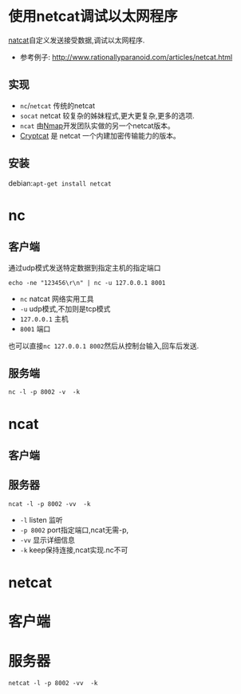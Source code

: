 # 使用netcat调试以太网程序

[natcat](http://zh.wikipedia.org/wiki/Netcat)自定义发送接受数据,调试以太网程序.

* 参考例子: http://www.rationallyparanoid.com/articles/netcat.html

## 实现

* `nc`/`netcat` 传统的netcat
* `socat` netcat 较复杂的姊妹程式,更大更复杂,更多的选项.
* `ncat` 由[Nmap](http://zh.wikipedia.org/wiki/Nmap)开发团队实做的另一个netcat版本。
* [Cryptcat](http://sourceforge.net/projects/cryptcat/) 是 netcat 一个内建加密传输能力的版本。

## 安装

debian:`apt-get install netcat`

# nc

## 客户端

通过udp模式发送特定数据到指定主机的指定端口

```
echo -ne "123456\r\n" | nc -u 127.0.0.1 8001
```
* `nc` natcat 网络实用工具
 * `-u` udp模式,不加则是tcp模式
 * `127.0.0.1` 主机
 * `8001` 端口

也可以直接`nc 127.0.0.1 8002`然后从控制台输入,回车后发送.

## 服务端

```
nc -l -p 8002 -v  -k
```


# ncat

## 客户端

## 服务器


```
ncat -l -p 8002 -vv  -k
```
* `-l` listen 监听
* `-p 8002` port指定端口,ncat无需-p,
* `-vv` 显示详细信息
* `-k` keep保持连接,ncat实现.nc不可


# netcat

# 客户端



# 服务器

```
netcat -l -p 8002 -vv  -k
```
